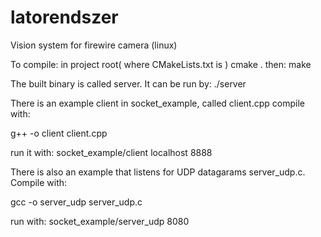 # latorendszer
Vision system for firewire camera (linux)

To compile:
in project root( where CMakeLists.txt is )
cmake .
then:
make

The built binary is called server.
It can be run by:
./server

There is an example client in socket_example, called client.cpp
compile with:

g++ -o client client.cpp

run it with:
socket_example/client localhost 8888


There is also an example that listens for UDP datagarams server_udp.c.
Compile with:

gcc -o server_udp server_udp.c

run with:
socket_example/server_udp 8080